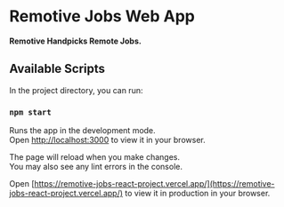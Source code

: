 # Remotive Jobs Web App

**Remotive Handpicks Remote Jobs.**

## Available Scripts

In the project directory, you can run:

### `npm start`

Runs the app in the development mode.\
Open [http://localhost:3000](http://localhost:3000) to view it in your browser.

The page will reload when you make changes.\
You may also see any lint errors in the console.

Open [https://remotive-jobs-react-project.vercel.app/](https://remotive-jobs-react-project.vercel.app/) to view it in production in your browser.
